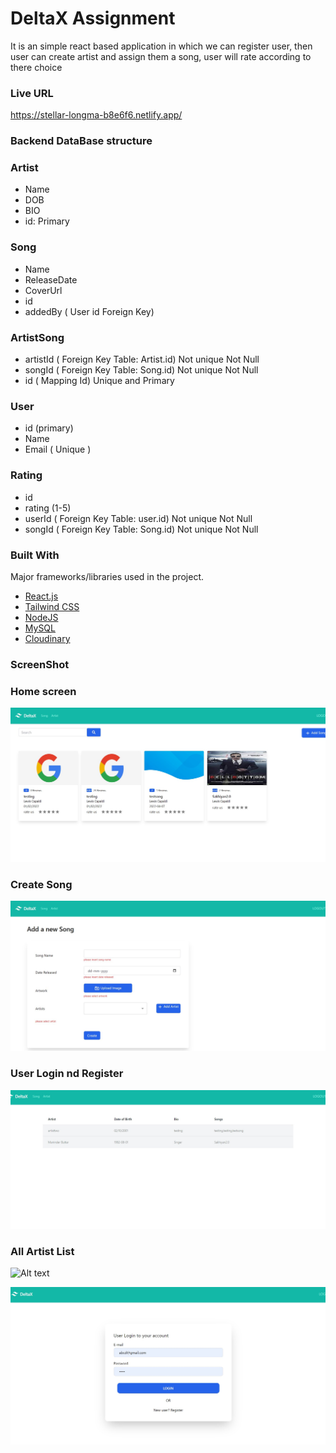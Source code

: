 # DeltaX Assignment

It is an simple react based application in which we can register user, then user can create artist and assign them a song, user will rate according to there choice

### Live URL

https://stellar-longma-b8e6f6.netlify.app/

### Backend DataBase structure

### Artist

- Name
- DOB
- BIO
- id: Primary

### Song

- Name
- ReleaseDate
- CoverUrl
- id
- addedBy ( User id Foreign Key)

### ArtistSong

- artistId ( Foreign Key Table: Artist.id) Not unique Not Null
- songId ( Foreign Key Table: Song.id) Not unique Not Null
- id ( Mapping Id) Unique and Primary

### User

- id (primary)
- Name
- Email ( Unique )

### Rating

- id
- rating (1-5)
- userId ( Foreign Key Table: user.id) Not unique Not Null
- songId ( Foreign Key Table: Song.id) Not unique Not Null

### Built With

Major frameworks/libraries used in the project.

- [React.js](https://reactjs.org/)
- [Tailwind CSS](https://svelte.dev/)
- [NodeJS](https://laravel.com)
- [MySQL](https://getbootstrap.com)
- [Cloudinary](https://getbootstrap.com)

### ScreenShot

### Home screen

![Alt text](./Frontend/Image/delta1.jpg)

### Create Song

![Alt text](./Frontend/Image/delta2.jpg)

### User Login nd Register

![Alt text](./Frontend/Image/delta3.jpg)

### All Artist List

![Alt text](./Frontend/Image/delta4.jpg)

![Alt text](./Frontend/Image/delta5.jpg)
